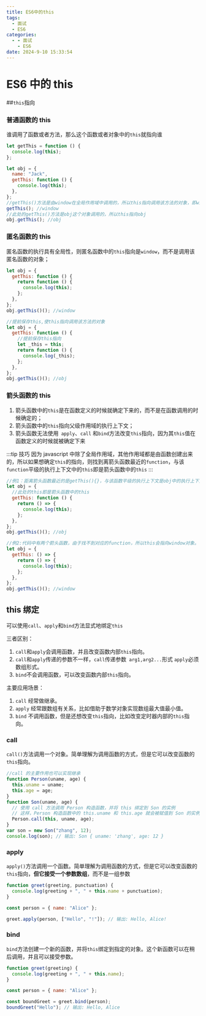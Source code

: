```yaml
---
title: ES6中的this
tags:
  - 面试
  - ES6
categories:
  - - 面试
    - ES6
date: 2024-9-10 15:33:54
---
```


<!-- @format -->

# ES6 中的 this

##`this`指向

### 普通函数的 this

谁调用了函数或者方法，那么这个函数或者对象中的`this`就指向谁

```js
let getThis = function () {
  console.log(this);
};

let obj = {
  name: "Jack",
  getThis: function () {
    console.log(this);
  },
};
//getThis()方法是由window在全局作用域中调用的，所以this指向调用该方法的对象，即window
getThis(); //window
//此处的getThis()方法是obj这个对象调用的，所以this指向obj
obj.getThis(); //obj
```

### 匿名函数的 this

匿名函数的执行具有全局性，则匿名函数中的`this`指向是`window`，而不是调用该匿名函数的对象；

```js
let obj = {
  getThis: function () {
    return function () {
      console.log(this);
    };
  },
};
obj.getThis()(); //window

//提前保存this,使this指向调用该方法的对象
let obj = {
  getThis: function () {
    //提前保存this指向
    let _this = this;
    return function () {
      console.log(_this);
    };
  },
};
obj.getThis()(); //obj
```

### 箭头函数的 this

1. 箭头函数中的`this`是在函数定义的时候就确定下来的，而不是在函数调用的时候确定的；
2. 箭头函数中的`this`指向父级作用域的执行上下文；
3. 箭头函数无法使用` apply`、`call` 和`bind`方法改变`this`指向，因为其`this`值在函数定义的时候就被确定下来

:::tip 技巧
因为 javascript 中除了全局作用域，其他作用域都是由函数创建出来的，所以如果想确定`this`的指向，则找到离箭头函数最近的`function`，与该`function`平级的执行上下文中的`this`即是箭头函数中的`this`
:::

```js
//例1：距离箭头函数最近的是getThis(){}，与该函数平级的执行上下文是obj中的执行上下文
let obj = {
  //此处的this即是箭头函数中的this
  getThis: function () {
    return () => {
      console.log(this);
    };
  },
};
obj.getThis()(); //obj

//例2:代码中有两个箭头函数，由于找不到对应的function，所以this会指向window对象。
let obj = {
  getThis: () => {
    return () => {
      console.log(this);
    };
  },
};
obj.getThis()(); //window
```

## this 绑定

可以使用`call`、`apply`和`bind`方法显式地绑定`this`

三者区别：

1. `call`和`apply`会调用函数，并且改变函数内部`this`指向。
2. `call`和`apply`传递的参数不一样，`call`传递参数` arg1,arg2...`形式 `apply`必须数组形式。
3. `bind`不会调用函数，可以改变函数内部`this`指向。

主要应用场景：

1. `call` 经常做继承。
2. `apply` 经常跟数组有关系，比如借助于数学对象实现数组最大值最小值。
3. `bind` 不调用函数，但是还想改变`this`指向，比如改变定时器内部的`this`指向。

### call

`call()`方法调用一个对象。简单理解为调用函数的方式，但是它可以改变函数的`this`指向。

```js
//call 的主要作用也可以实现继承
function Person(uname, age) {
  this.uname = uname;
  this.age = age;
}
function Son(uname, age) {
  // 使用 call 方法调用 Person 构造函数，并将 this 绑定到 Son 的实例
  // 这样，Person 构造函数中的 this.uname 和 this.age 就会被赋值到 Son 的实例上
  Person.call(this, uname, age);
}
var son = new Son("zhang", 12);
console.log(son); // 输出: Son { uname: 'zhang', age: 12 }
```

### apply

`apply()`方法调用一个函数。简单理解为调用函数的方式，但是它可以改变函数的 `this`指向，**但它接受一个参数数组**，而不是一组参数

```js
function greet(greeting, punctuation) {
  console.log(greeting + ", " + this.name + punctuation);
}

const person = { name: "Alice" };

greet.apply(person, ["Hello", "!"]); // 输出: Hello, Alice!
```

### bind

`bind`方法创建一个新的函数，并将`this`绑定到指定的对象。这个新函数可以在稍后调用，并且可以接受参数。

```js
function greet(greeting) {
  console.log(greeting + ", " + this.name);
}

const person = { name: "Alice" };

const boundGreet = greet.bind(person);
boundGreet("Hello"); // 输出: Hello, Alice
```
